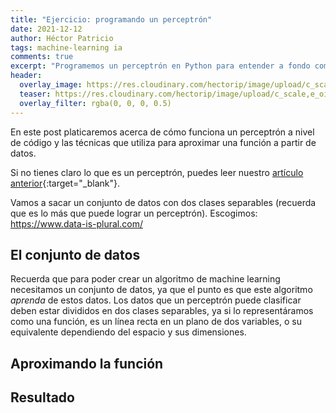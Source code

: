```yaml
---
title: "Ejercicio: programando un perceptrón"
date: 2021-12-12
author: Héctor Patricio
tags: machine-learning ia
comments: true
excerpt: "Programemos un perceptrón en Python para entender a fondo como funciona y poder construir sobre eso para temas más complejos."
header:
  overlay_image: https://res.cloudinary.com/hectorip/image/upload/c_scale,e_oil_paint:30,w_1400/v1618030907/arseny-togulev-MECKPoKJYjM-unsplash_nakl3a.jpg
  teaser: https://res.cloudinary.com/hectorip/image/upload/c_scale,e_oil_paint:30,w_300/v1618030907/arseny-togulev-MECKPoKJYjM-unsplash_nakl3a.jpg
  overlay_filter: rgba(0, 0, 0, 0.5)
---
```


En este post platicaremos acerca de cómo funciona un perceptrón a nivel de código y las técnicas que utiliza para aproximar una función a partir de datos.

Si no tienes claro lo que es un perceptrón, puedes leer nuestro [artículo anterior](/2021/03/25/intro-a-machine-learning-entendiendo-perceptron.html){:target="_blank"}.

Vamos a sacar un conjunto de datos con dos clases separables (recuerda que es lo más que puede lograr un perceptrón). Escogimos: <https://www.data-is-plural.com/>

## El conjunto de datos

Recuerda que para poder crear un algoritmo de machine learning necesitamos un conjunto de datos, ya que el punto es que este algoritmo _aprenda_ de estos datos. Los datos que un perceptrón puede clasificar deben estar divididos en dos clases separables, ya si lo representáramos como una función, es un línea recta en un plano de dos variables, o su equivalente dependiendo del espacio y sus dimensiones.

## Aproximando la función

## Resultado

